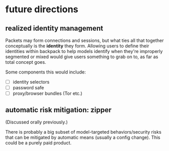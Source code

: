 # future directions

## realized identity management

Packets may form connections and sessions, but what ties all that together
conceptually is the **identity** they form. Allowing users to define their
identities within backpack to help models identify when they're improperly
segmented or mixed would give users something to grab on to, as far as total
concept goes.

Some components this would include:

- [ ] identity selectors
- [ ] password safe
- [ ] proxy/browser bundles (Tor etc.)

## automatic risk mitigation: zipper

(Discussed orally previously.)

There is probably a big subset of model-targeted behaviors/security risks that
can be mitigated by automatic means (usually a config change). This could be a
purely paid product.
